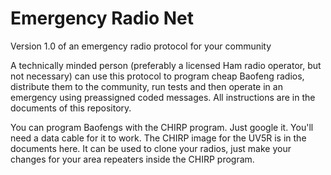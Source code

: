 # Emergency Radio Net
Version 1.0 of an emergency radio protocol for your community

A technically minded person (preferably a licensed Ham radio operator, but not necessary) can use this protocol to program cheap Baofeng radios, distribute them to the community, run tests and then operate in an emergency using preassigned coded messages. All instructions are in the documents of this repository.

You can program Baofengs with the CHIRP program. Just google it. You'll need a data cable for it to work. The CHIRP image for the UV5R is in the documents here. It can be used to clone your radios, just make your changes for your area repeaters inside the CHIRP program.
